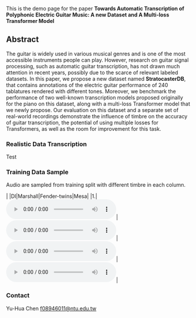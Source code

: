 This is the demo page for the paper **Towards Automatic Transcription of Polyphonic Electric Guitar Music: A new Dataset and A Multi-loss Transformer Model**

## Abstract
The guitar is widely used in various musical genres and is one of the most accessible instruments people can play. However, research on guitar signal processing, such as automatic guitar transcription, has not drawn much attention in recent years, possibly due to the scarce of relevant labeled datasets. In this paper, we propose a new dataset named **StratocasterDB**, that contains annotations of the electric guitar performance of 240 tablatures rendered with different tones. Moreover, we benchmark the performance of two well-known transcription models proposed originally for the piano on this  dataset, along with a multi-loss Transformer model that we newly propose. Our evaluation on this dataset and a separate set of real-world recordings demonstrate the influence of timbre on the accuracy of guitar transcription, the potential of using multiple losses for Transformers, as well as the room for improvement for this task.

### Realistic Data Transcription

Test
### Training Data Sample
Audio are sampled from training split with different timbre in each column.

|   |DI|Marshall|Fender-twins|Mesa|
|1.|<audio src="Guitar_Transcription_sample/Training/0701_3_c_DI.wav" controls="" preload=""></audio>|<audio src="Guitar_Transcription_sample/Training/0701_3_c_marshall.wav" controls="" preload=""></audio>|<audio src="Guitar_Transcription_sample/Training/0701_3_c_ft.wav" controls="" preload=""></audio>|<audio src="Guitar_Transcription_sample/Training/0701_3_c_mesa.wav" controls="" preload=""></audio>|


<!-- ### Demo Video
This video recording is a guitarist from our team playing a generated tab which is generated from scratch.
<iframe width="800" height="500" src="https://www.youtube.com/embed/yccH6kvinq0">
</iframe> -->

### Contact 
Yu-Hua Chen f08946011@ntu.edu.tw
